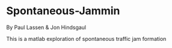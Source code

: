 # Spontaneous-Jammin
By Paul Lassen & Jon Hindsgaul

This is a matlab exploration of spontaneous traffic jam formation
